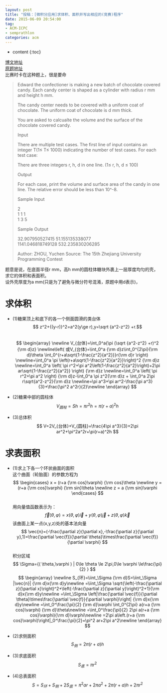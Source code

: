```yaml
---
layout: post
title: "投稿：[微积分应用]求体积、面积并写出相应的(竞赛)程序"
date: 2015-06-09 20:54:00
tag: 
- ACM-ICPC
- semprathlon
categories: acm
---
```


* content
{:toc}

[博文地址](http://blog.semprathlon.net/archives/750)   
[原题地址](http://acm.zju.edu.cn/onlinejudge/showProblem.do?problemCode=3866)   
比赛时卡在这种题上，很是要命   

> Edward the confectioner is making a new batch of chocolate covered candy. Each candy center is shaped as a cylinder with radius r mm and height h mm.
> 
> The candy center needs to be covered with a uniform coat of chocolate. The uniform coat of chocolate is d mm thick.
> 
> You are asked to calcualte the volume and the surface of the chocolate covered candy.
> 
> Input
> 
> There are multiple test cases. The first line of input contains an integer T(1≤ T≤ 1000) indicating the number of test cases. For each test case:
> 
> There are three integers r, h, d in one line. (1≤ r, h, d ≤ 100)
> 
> Output
> 
> For each case, print the volume and surface area of the candy in one line. The relative error should be less than 10^-8.
> 
> Sample Input
> 
> 2   
> 1 1 1   
> 1 3 5   
> 
> Sample Output
> 
> 32.907950527415 51.155135338077   
> 1141.046818749128 532.235830206285   
> 
> Author: ZHOU, Yuchen Source: The 15th Zhejiang University Programming Contest   

题意是说，在底面半径r mm，高h mm的圆柱体糖块外裹上一层厚度均匀的壳，求它的体积和表面积。   
设外壳厚度为a mm(只是为了避免与微分符号混淆，原题中用d表示)，   

# 求体积   
* (1)糖果顶上和底下的各一个侧面圆滑的类台体   
$$  z^2+{(y-r)}^2=a^2(y\ge r),y=\sqrt {a^2-z^2} +r.$$   
$$  
\begin{array}
\newline
V_{台体}=\int_0^a{\pi (\sqrt {a^2-z^2} +r)^2 {\rm d}z}
\newline\left( 或V_{台体}=\int_0^a {\rm d}z\int_0^{2\pi}{\rm d}\theta \int_0^{r+a\sqrt{1-\frac{z^2}{a^2}}}r{\rm d}r \right)
\newline=\int_0^a \pi \left(r+a\sqrt{1-\frac{z^2}{a^2}}\right)^2 {\rm d}z
\newline=\int_0^a \left( \pi r^2+\pi a^2\left(1-\frac{z^2}{a^2}\right)+2\pi ar\sqrt{1-\frac{z^2}{a^2}} \right) {\rm d}z
\newline=\int_0^a \left( \pi r^2+\pi a^2 \right) {\rm d}z-\int_0^a \pi z^2{\rm d}z + \int_0^a 2\pi r\sqrt{a^2-z^2}{\rm d}z
\newline=\pi a^3+\pi ar^2-\frac{\pi a^3}{3}+\frac{\pi^2 a^2r}{2}\newline
\end{array}
$$   

* (2)糖果中部的圆柱体   
$$  V_{圆柱}=Sh=\pi r^2h=\pi(r+a)^2h$$

* (3)总体积   
$$  V=2V_{台体}+V_{圆柱}=\frac{4\pi a^3}{3}+2\pi ar^2+\pi^2a^2r+\pi(r+a)^2h $$

# 求表面积   
* (1)求上下各一个环状曲面的面积   
这个曲面（轮胎面）的参数方程为
$$ 
\begin{cases}  
x = (r+a {\rm cos}\varphi) {\rm cos}\theta \newline  
y = (r+a {\rm cos}\varphi) {\rm sin}\theta \newline  
z = a {\rm sin}\varphi  
\end{cases}  
$$  
用向量值函数表示为：$$ \vec{f}(\theta,\varphi)=x(\theta,\varphi)\vec{i}+y(\theta,\varphi)\vec{j}+z(\theta,\varphi)\vec{k}$$
该曲面上某一点(x,y,z)处的基本法向量
$$ 
\vec{n}=(-\frac{\partial z}{\partial x},-\frac{\partial z}{\partial y},1)=\frac{\partial \vec{f}}{\partial \theta}\times\frac{\partial \vec{f}}{\partial \varphi}
$$  
积分区域$$  \Sigma={( \theta,\varphi ) | 0\le \theta \le 2\pi,0\le \varphi \le\frac{\pi}{2} } $$ 
$$  
\begin{array}
\newline
S_{环}=\iint_\Sigma {\rm d}S=\iint_\Sigma |\vec{n}| {\rm d}x{\rm d}y\newline
=\iint_\Sigma \sqrt{\left(-\frac{\partial z}{\partial x}\right)^2+\left(-\frac{\partial z}{\partial y}\right)^2+1}{\rm d}x{\rm d}y\newline
=\iint_\Sigma \left|\frac{\partial \vec{f}}{\partial \theta}\times\frac{\partial \vec{f}}{\partial \varphi}\right|  {\rm d}x{\rm d}y\newline
=\int_0^\frac{\pi}{2} {\rm d}\varphi \int_0^{2\pi} a(r+a {\rm cos}\varphi) {\rm d}\theta\newline
=\int_0^\frac{\pi}{2} 2\pi a(r+a {\rm cos}\varphi){\rm d}\varphi\newline
=2\pi a\left.(r+a {\rm cos}\varphi)\right|_0^\frac{\pi}{2}=\pi^2 ar+2\pi a^2\newline
\end{array}
$$  

* (2)求侧面积   
$$
S_{侧}=2 \pi(r+a)h
$$

* (3)求底面积   
$$
S_{底}=\pi r^2
$$

* (4)总表面积   
$$
S=S_{环}+S_{侧}+2S_{底}=\pi^2 ar+2\pi a^2+2 \pi(r+a)h+2 \pi r^2
$$
